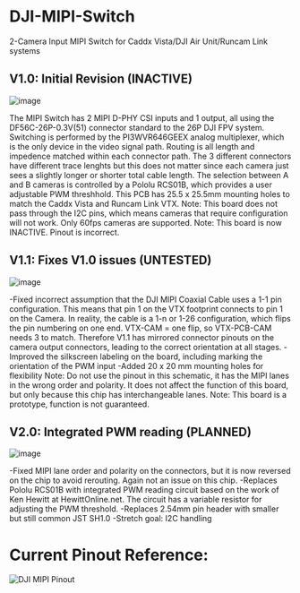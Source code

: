 # DJI-MIPI-Switch
2-Camera Input MIPI Switch for Caddx Vista/DJI Air Unit/Runcam Link systems


## V1.0: Initial Revision (INACTIVE)

![image](https://github.com/user-attachments/assets/19f00abc-7030-4193-8217-5f199d6d0264)

The MIPI Switch has 2 MIPI D-PHY CSI inputs and 1 output, all using the DF56C-26P-0.3V(51) connector standard to the 26P DJI FPV system.
Switching is performed by the PI3WVR646GEEX analog multiplexer, which is the only device in the video signal path.
Routing is all length and impedence matched within each connector path. The 3 different connectors have different trace lenghts but this does not matter since each camera just sees a slightly longer or shorter total cable length.
The selection between A and B cameras is controlled by a Pololu RCS01B, which provides a user adjustable PWM threshhold.
This PCB has 25.5 x 25.5mm mounting holes to match the Caddx Vista and Runcam Link VTX.
Note: This board does not pass through the I2C pins, which means cameras that require configuration will not work. Only 60fps cameras are supported.
Note: This board is now INACTIVE. Pinout is incorrect.


## V1.1: Fixes V1.0 issues (UNTESTED)

![image](https://github.com/user-attachments/assets/c56ef4ff-1371-4ec6-afa3-4b5e3d338c48)

-Fixed incorrect assumption that the DJI MIPI Coaxial Cable uses a 1-1 pin configuration. This means that pin 1 on the VTX footprint connects to pin 1 on the Camera. In reality, the cable is a 1-n or 1-26 configuration, which flips the pin numbering on one end. VTX-CAM = one flip, so VTX-PCB-CAM needs 3 to match. Therefore V1.1 has mirrored connector pinouts on the camera output connectors, leading to the correct orientation at all stages.
-Improved the silkscreen labeling on the board, including marking the orientation of the PWM input
-Added 20 x 20 mm mounting holes for flexibility
Note: Do not use the pinout in this schematic, it has the MIPI lanes in the wrong order and polarity. It does not affect the function of this board, but only because this chip has interchangeable lanes.
Note: This board is a prototype, function is not guaranteed.


## V2.0: Integrated PWM reading (PLANNED)

![image](https://github.com/user-attachments/assets/7d2e885b-008b-4283-9f1c-ce7dbccf6577)

-Fixed MIPI lane order and polarity on the connectors, but it is now reversed on the chip to avoid rerouting. Again not an issue on this chip.
-Replaces Pololu RCS01B with integrated PWM reading circuit based on the work of Ken Hewitt at HewittOnline.net. The circuit has a variable resistor for adjusting the PWM threshold.
-Replaces 2.54mm pin header with smaller but still common JST SH1.0
-Stretch goal: I2C handling

# Current Pinout Reference:

![DJI MIPI Pinout](https://github.com/user-attachments/assets/92999fe0-bf99-419b-b137-15249c2e8324)



